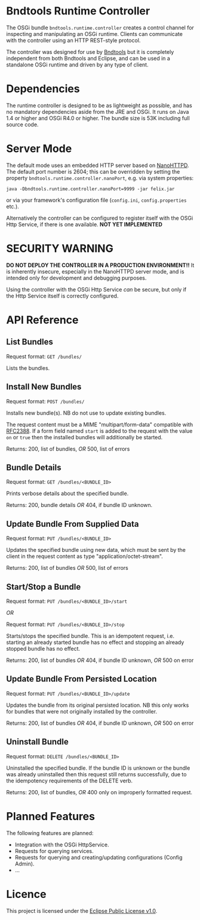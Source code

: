 Bndtools Runtime Controller
===========================

The OSGi bundle `bndtools.runtime.controller` creates a control channel for inspecting and manipulating an OSGi runtime. Clients can communicate with the controller using an HTTP REST-style protocol.

The controller was designed for use by [Bndtools](http://bndtools.org) but it is completely independent from both Bndtools and Eclipse, and can be used in a standalone OSGi runtime and driven by any type of client.

Dependencies
============

The runtime controller is designed to be as lightweight as possible, and has no mandatory dependencies aside from the JRE and OSGi. It runs on Java 1.4 or higher and OSGi R4.0 or higher. The bundle size is 53K including full source code.

Server Mode
===========

The default mode uses an embedded HTTP server based on [NanoHTTPD](http://elonen.iki.fi/code/nanohttpd/). The default port number is 2604; this can be overridden by setting the property `bndtools.runtime.controller.nanoPort`, e.g. via system properties:

	java -Dbndtools.runtime.controller.nanoPort=9999 -jar felix.jar

or via your framework's configuration file (`config.ini`, `config.properties` etc.).

Alternatively the controller can be configured to register itself with the OSGi Http Service, if there is one available. **NOT YET IMPLEMENTED**

SECURITY WARNING
================

**DO NOT DEPLOY THE CONTROLLER IN A PRODUCTION ENVIRONMENT!!** It is inherently insecure, especially in the NanoHTTPD server mode, and is intended only for development and debugging purposes.

Using the controller with the OSGi Http Service *can* be secure, but only if the Http Service itself is correctly configured.

API Reference
=============

List Bundles
------------

Request format: `GET /bundles/`

Lists the bundles.


Install New Bundles
-------------------

Request format: `POST /bundles/`

Installs new bundle(s). NB do not use to update existing bundles.

The request content must be a MIME "multipart/form-data" compatible with [RFC2388](http://www.ietf.org/rfc/rfc2388.txt). If a form field named `start` is added to the request with the value `on` or `true` then the installed bundles will additionally be started.

Returns: 200, list of bundles, *OR* 500, list of errors

Bundle Details
--------------

Request format: `GET /bundles/<BUNDLE_ID>`

Prints verbose details about the specified bundle.

Returns: 200, bundle details *OR* 404, if bundle ID unknown.

Update Bundle From Supplied Data
--------------------------------

Request format: `PUT /bundles/<BUNDLE_ID>`

Updates the specified bundle using new data, which must be sent by the client in the request content as type "application/octet-stream".

Returns: 200, list of bundles *OR* 500, list of errors

Start/Stop a Bundle
-------------------

Request format: `PUT /bundles/<BUNDLE_ID>/start`

*OR*

Request format: `PUT /bundles/<BUNDLE_ID>/stop`

Starts/stops the specified bundle. This is an idempotent request, i.e. starting an already started bundle has no effect and stopping an already stopped bundle has no effect.

Returns: 200, list of bundles *OR* 404, if bundle ID unknown, *OR* 500 on error

Update Bundle From Persisted Location
-------------------------------------

Request format: `PUT /bundles/<BUNDLE_ID>/update`

Updates the bundle from its original persisted location. NB this only works for bundles that were not originally installed by the controller.

Returns: 200, list of bundles *OR* 404, if bundle ID unknown, *OR* 500 on error

Uninstall Bundle
----------------

Request format: `DELETE /bundles/<BUNDLE_ID>`

Uninstalled the specified bundle. If the bundle ID is unknown or the bundle was already uninstalled then this request still returns successfully, due to the idempotency requirements of the DELETE verb.

Returns: 200, list of bundles, *OR* 400 only on improperly formatted request.

Planned Features
================

The following features are planned:

* Integration with the OSGi HttpService.
* Requests for querying services.
* Requests for querying and creating/updating configurations (Config Admin).
* ...

Licence
=======

This project is licensed under the [Eclipse Public License v1.0](http://www.eclipse.org/legal/epl-v10.html).
